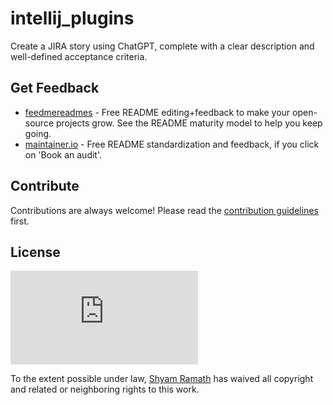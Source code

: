 # intellij_plugins
Create a JIRA story using ChatGPT, complete with a clear description and well-defined acceptance criteria.

## Get Feedback

- [feedmereadmes](https://github.com/LappleApple/feedmereadmes#readme) - Free README editing+feedback to make your open-source projects grow. See the README maturity model to help you keep going.
- [maintainer.io](https://maintainer.io/) - Free README standardization and feedback, if you click on 'Book an audit'.

## Contribute

Contributions are always welcome!
Please read the [contribution guidelines](contributing.md) first.

## License

[![CC0](https://events.apache.org/x/current-event.html)](https://www.apache.org/licenses/LICENSE-2.0)

To the extent possible under law, [Shyam Ramath]([https://mts.io](https://www.apache.org/licenses/LICENSE-2.0)) has waived all copyright and related or neighboring rights to this work.
